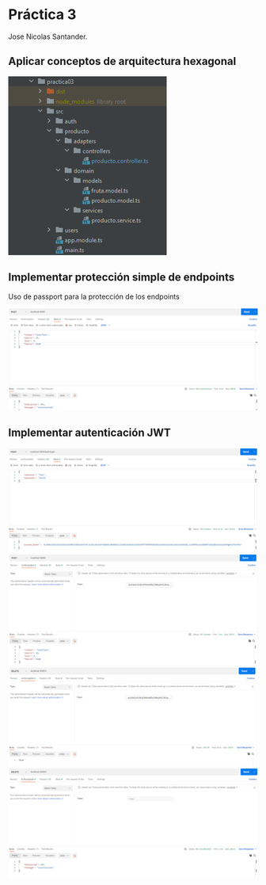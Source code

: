 # Práctica 3
Jose Nicolas Santander.

## Aplicar conceptos de arquitectura hexagonal
![Link](https://github.com/nisos25/UC-Practicas-SWoT/blob/89fd2b1fd699da119b6aa07f6154008eb5ba48bf/Informes/Practica3/imgs/1.png)


## Implementar protección simple de endpoints

Uso de passport para la protección de los endpoints

![Link](https://github.com/nisos25/UC-Practicas-SWoT/blob/89fd2b1fd699da119b6aa07f6154008eb5ba48bf/Informes/Practica3/imgs/2.png)

## Implementar autenticación JWT

![Link](https://github.com/nisos25/UC-Practicas-SWoT/blob/89fd2b1fd699da119b6aa07f6154008eb5ba48bf/Informes/Practica3/imgs/3.png)
![Link](https://github.com/nisos25/UC-Practicas-SWoT/blob/89fd2b1fd699da119b6aa07f6154008eb5ba48bf/Informes/Practica3/imgs/4.png)
![Link](https://github.com/nisos25/UC-Practicas-SWoT/blob/89fd2b1fd699da119b6aa07f6154008eb5ba48bf/Informes/Practica3/imgs/5.png)
![Link](https://github.com/nisos25/UC-Practicas-SWoT/blob/89fd2b1fd699da119b6aa07f6154008eb5ba48bf/Informes/Practica3/imgs/6.png)
